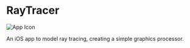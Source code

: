 # RayTracer

![App Icon](/RayTracer/RayTracer/Assets.xcassets/AppIcon.appiconset/Icon-App-40x40@2x.png)

An iOS app to model ray tracing, creating a simple graphics processor.
